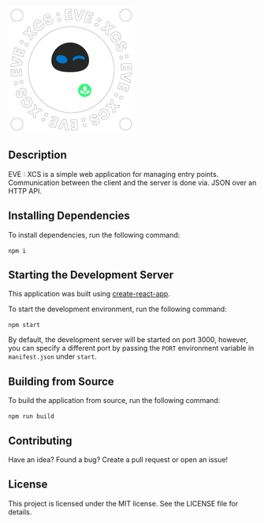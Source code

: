 <img src="./assets/logo.png" height="256" alt="eve xcs logo"/>

## Description

EVE : XCS is a simple web application for managing entry points.
Communication between the client and the server is done via. JSON over an HTTP API.

## Installing Dependencies

To install dependencies, run the following command:

`npm i`

## Starting the Development Server

This application was built using [create-react-app](https://reactjs.org/docs/create-a-new-react-app.html).

To start the development environment, run the following command:

`npm start`

By default, the development server will be started on port 3000, however, you can specify a different port by passing the `PORT` environment variable in `manifest.json` under `start`.

## Building from Source

To build the application from source, run the following command:

`npm run build`

## Contributing

Have an idea? Found a bug? Create a pull request or open an issue!

## License

This project is licensed under the MIT license. See the LICENSE file for details.